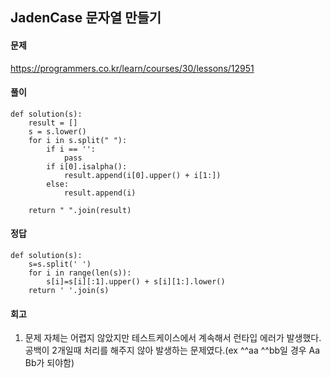 ## JadenCase 문자열 만들기

#### 문제
https://programmers.co.kr/learn/courses/30/lessons/12951

#### 풀이
``` python3
def solution(s):
    result = []
    s = s.lower()
    for i in s.split(" "):
        if i == '':
            pass
        if i[0].isalpha():
            result.append(i[0].upper() + i[1:])
        else:
            result.append(i)

    return " ".join(result)
```

#### 정답
``` python3
def solution(s):
    s=s.split(' ')
    for i in range(len(s)):
        s[i]=s[i][:1].upper() + s[i][1:].lower()
    return ' '.join(s)
```

#### 회고
1. 문제 자체는 어렵지 않았지만 테스트케이스에서 계속해서 런타입 에러가 발생했다. 공백이 2개일때 처리를 해주지 않아 발생하는 문제였다.(ex ^^aa ^^bb일 경우 Aa Bb가 되야함)
